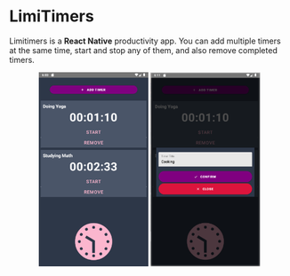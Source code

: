 # LimiTimers

Limitimers is a **React Native** productivity app. You can add multiple timers at the same time, start and stop any of them, and also remove completed timers.

<p align="center">
  <img src="imgs/limitimers01.png" alt="Limitimers Screen" height="350">      
  <img src="imgs/limitimers03.png" alt="Limitimers Screen" height="350">  
</p>

